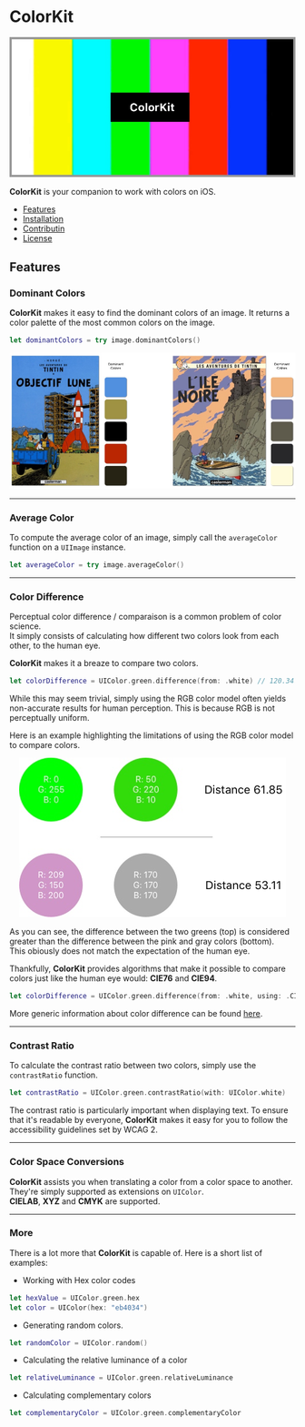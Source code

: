 # ColorKit

<p align="center"><img src="Assets/colorkit_banner.jpg"/></p>

**ColorKit** is your companion to work with colors on iOS.

- [Features](#features)
- [Installation](#installation)
- [Contributin](#contributin)
- [License](#license)

## Features

### Dominant Colors
**ColorKit** makes it easy to find the dominant colors of an image. It returns a color palette of the most common colors on the image.

```swift
let dominantColors = try image.dominantColors()
```

<p align="center">
    <img src="Assets/dominant_colors.jpg">
</p>

---

### Average Color

To compute the average color of an image, simply call the `averageColor` function on a `UIImage` instance.
```swift
let averageColor = try image.averageColor()
```

---

### Color Difference

Perceptual color difference / comparaison is a common problem of color science.  
It simply consists of calculating how different two colors look from each other, to the human eye.

**ColorKit** makes it a breaze to compare two colors.

```swift
let colorDifference = UIColor.green.difference(from: .white) // 120.34
```

While this may seem trivial, simply using the RGB color model often yields non-accurate results for human perception.
This is because RGB is not perceptually uniform.

Here is an example highlighting the limitations of using the RGB color model to compare colors.

<p align="center">
    <img src="Assets/color_difference.jpg">
</p>

As you can see, the difference between the two greens (top) is considered greater than the difference between the pink and gray colors (bottom).   
This obiously does not match the expectation of the human eye.

Thankfully, **ColorKit** provides algorithms that make it possible to compare colors just like the human eye would: **CIE76** and **CIE94**.

```swift
let colorDifference = UIColor.green.difference(from: .white, using: .CIE94) 
```

More generic information about color difference can be found [here](https://en.wikipedia.org/wiki/Color_difference).

---

### Contrast Ratio

To calculate the contrast ratio between two colors, simply use the `contrastRatio` function.
```swift
let contrastRatio = UIColor.green.contrastRatio(with: UIColor.white)
```
The contrast ratio is particularly important when displaying text.
To ensure that it's readable by everyone, **ColorKit** makes it easy for you to follow the accessibility guidelines set by WCAG 2.

---

### Color Space Conversions

**ColorKit** assists you when translating a color from a color space to another.
They're simply supported as extensions on `UIColor`.  
**CIELAB**, **XYZ** and **CMYK** are supported.

---

### More

There is a lot more that **ColorKit** is capable of.
Here is a short list of examples:
- Working with Hex color codes
```swift
let hexValue = UIColor.green.hex
let color = UIColor(hex: "eb4034")
```
- Generating random colors.
```swift
let randomColor = UIColor.random()
```
- Calculating the relative luminance of a color
```swift
let relativeLuminance = UIColor.green.relativeLuminance
```
- Calculating complementary colors
```swift
let complementaryColor = UIColor.green.complementaryColor
```